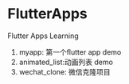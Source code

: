 # FlutterApps
Flutter Apps Learning

1. myapp: 第一个flutter app demo
2. animated_list:动画列表 demo
3. wechat_clone: 微信克隆项目
